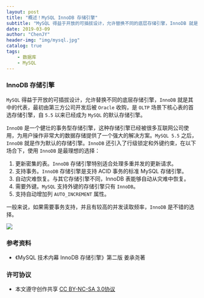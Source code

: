 ```yaml
---
layout: post
title: "概述！MySQL InnoDB 存储引擎"
subtitle: "MySQL 得益于开放的可插拔设计，允许替换不同的底层存储引擎，InnoDB 就是其中涌现的代表，自 5.5.8 以来已经成为 MySQL 的默认存储引擎"
date: 2019-03-09
author: "ChenJY"
header-img: "img/mysql.jpg"
catalog: true
tags: 
    - 数据库
    - MySQL
---
```


### InnoDB 存储引擎

`MySQL` 得益于开放的可插拔设计，允许替换不同的底层存储引擎，`InnoDB` 就是其中的代表，最初由第三方公司开发后被 `Oracle` 收购，是 `OLTP` 场景下核心表的首选存储引擎，自 `5.5` 以来已经成为 `MySQL` 的默认存储引擎。

`InnoDB` 是一个健壮的事务型存储引擎，这种存储引擎已经被很多互联网公司使用，为用户操作非常大的数据存储提供了一个强大的解决方案。`MySQL 5.5` 之后，`InnoDB` 就是作为默认的存储引擎。`InnoDB` 还引入了行级锁定和外键约束，在以下场合下，使用 `InnoDB` 是最理想的选择：

1. 更新密集的表。`InnoDB` 存储引擎特别适合处理多重并发的更新请求。
2. 支持事务。`InnoDB` 存储引擎是支持 ACID 事务的标准 MySQL 存储引擎。
3. 自动灾难恢复。与其它存储引擎不同，InnoDB 表能够自动从灾难中恢复。
4. 需要外键。`MySQL` 支持外键的存储引擎只有 `InnoDB`。
5. 支持自动增加列 `AUTO_INCREMENT` 属性。

一般来说，如果需要事务支持，并且有较高的并发读取频率，`InnoDB` 是不错的选择。

![](http://ww1.sinaimg.cn/large/c3beb895gy1g0wluwtaycj22513wbb29.jpg)

### 参考资料

- 《MySQL 技术内幕 InnoDB 存储引擎》第二版 姜承尧著

### 许可协议

- 本文遵守创作共享 [CC BY-NC-SA 3.0协议](https://creativecommons.org/licenses/by-nc-sa/3.0/cn/)